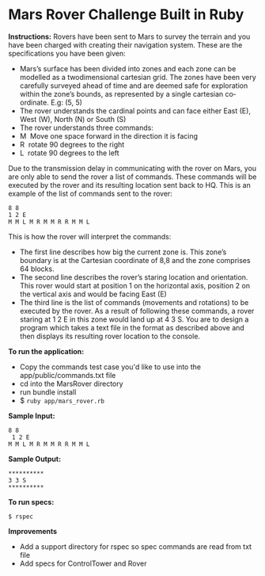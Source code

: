 # Mars Rover Challenge Built in Ruby

**Instructions:**
Rovers have been sent to Mars to survey the terrain and you have been charged with creating their navigation system. These are the specifications you have been given:

* Mars’s surface has been divided into zones and each zone can be modelled as a two­dimensional cartesian grid. The zones have been very carefully surveyed ahead of time and are deemed safe for exploration within the zone’s bounds, as represented by a single cartesian co­ordinate. E.g: (5, 5)
* The rover understands the cardinal points and can face either East (E), West (W), North (N) or South (S)
* The rover understands three commands:
* M ­ Move one space forward in the direction it is facing
* R ­ rotate 90 degrees to the right
* L ­ rotate 90 degrees to the left

Due to the transmission delay in communicating with the rover on Mars, you are only able to send the rover a list of commands. These commands will be executed by the rover and its resulting location sent back to HQ. This is an example of the list of commands sent to the rover:
```
8 8
1 2 E
M M L M R M M R R M M L
```
This is how the rover will interpret the commands:

* The first line describes how big the current zone is. This zone’s boundary is at the Cartesian
co­ordinate of 8,8 and the zone comprises 64 blocks.
* The second line describes the rover’s staring location and orientation. This rover would start
at position 1 on the horizontal axis, position 2 on the vertical axis and would be facing East
(E)
* The third line is the list of commands (movements and rotations) to be executed by the rover.
As a result of following these commands, a rover staring at 1 2 E in this zone would land up at 4 3 S.
You are to design a program which takes a text file in the format as described above and then displays its resulting rover location to the console.


**To run the application:**

- Copy the commands test case you'd like to use into the app/public/commands.txt file
- cd into the MarsRover directory
- run bundle install
- $ ```ruby app/mars_rover.rb```

**Sample Input:**

```
8 8
 1 2 E 
M M L M R M M R R M M L
```

**Sample Output:**

```
**********
3 3 S
**********
```



**To run specs:**

```
$ rspec
```


**Improvements**
- Add a support directory for rspec so spec commands are read from txt file
- Add specs for ControlTower and Rover



